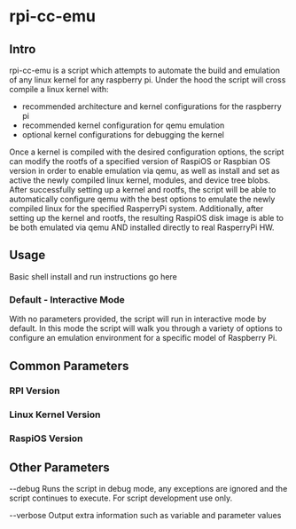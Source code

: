 # rpi-cc-emu

## Intro
  rpi-cc-emu is a script which attempts to automate the build and emulation of any linux kernel for any raspberry pi. Under the hood the script will cross compile a linux kernel with:
  * recommended architecture and kernel configurations for the raspberry pi
  * recommended kernel configuration for qemu emulation
  * optional kernel configurations for debugging the kernel

  Once a kernel is compiled with the desired configuration options, the script can modify the rootfs of a specified version of RaspiOS or Raspbian OS version in order to enable emulation via qemu, as well as install and set as active the newly compiled linux kernel, modules, and device tree blobs. After successfully setting up a kernel and rootfs, the script will be able to automatically configure qemu with the best options to emulate the newly compiled linux for the specified RasperryPi system. Additionally, after setting up the kernel and rootfs, the resulting RaspiOS disk image is able to be both emulated via qemu AND installed directly to real RasperryPi HW.

## Usage

  Basic shell install and run instructions go here

### Default - Interactive Mode

  With no parameters provided, the script will run in interactive mode by default. In this mode the script will walk you through a variety of options to configure an emulation environment for a specific model of Raspberry Pi.

## Common Parameters

### RPI Version



### Linux Kernel Version



### RaspiOS Version



## Other Parameters

--debug    Runs the script in debug mode, any exceptions are ignored and the script continues to execute. For script development use             only.

--verbose  Output extra information such as variable and parameter values 

